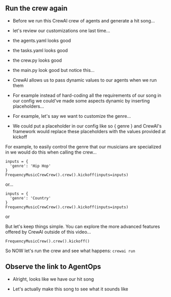 ## Run the crew again

- Before we run this CrewAI crew of agents and generate a hit song...

- let's review our customizations one last time...

- the agents.yaml looks good

- the tasks.yaml looks good

- the crew.py looks good

- the main.py look good but notice this...

- CrewAI allows us to pass dynamic values to our agents when we run them

- For example instead of hard-coding all the requirements of our song in our config we could've made some aspects dynamic by inserting placeholders...

- For example, let's say we want to customize the genre...

- We could put a placeholder in our config like so { genre } and CrewAI's framework would replace these placeholders with the values provided at kickoff

For example, to easily control the genre that our musicians are specialized in we would do this when calling the crew...

```
inputs = {
  'genre': 'Hip Hop' 
}
FrequencyMusicCrewCrew().crew().kickoff(inputs=inputs)
```

or...

```
inputs = {
  'genre': 'Country' 
}
FrequencyMusicCrewCrew().crew().kickoff(inputs=inputs)
```

or

But let's keep things simple. You can explore the more advanced features offered by CrewAI outside of this video...

```
FrequencyMusicCrew().crew().kickoff()
```

So NOW let's run the crew and see what happens: `crewai run`

## Observe the link to AgentOps

- Alright, looks like we have our hit song

- Let's actually make this song to see what it sounds like